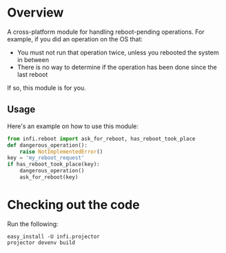 Overview
========

A cross-platform module for handling reboot-pending operations.
For example, if you did an operation on the OS that:
+ You must not run that operation twice, unless you rebooted the system in between
+ There is no way to determine if the operation has been done since the last reboot

If so, this module is for you.

Usage
-----

Here's an example on how to use this module:

```python
from infi.reboot import ask_for_reboot, has_reboot_took_place
def dangerous_operation():
    raise NotImplementedError()
key = 'my_reboot_request'
if has_reboot_took_place(key):
    dangerous_operation()
    ask_for_reboot(key)
```

Checking out the code
=====================

Run the following:

    easy_install -U infi.projector
    projector devenv build
